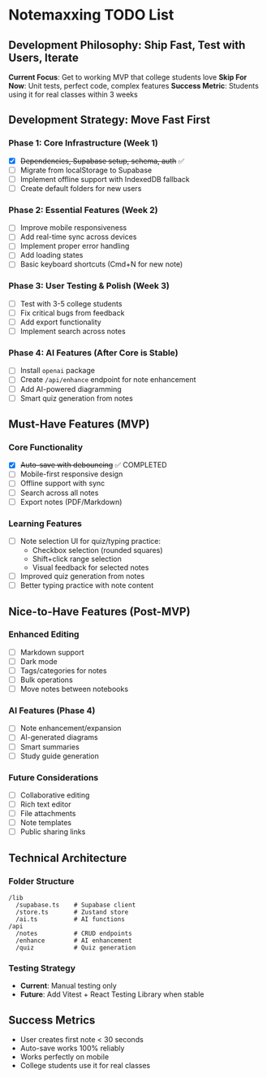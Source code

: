 # Notemaxxing TODO List

## Development Philosophy: Ship Fast, Test with Users, Iterate

**Current Focus**: Get to working MVP that college students love
**Skip For Now**: Unit tests, perfect code, complex features
**Success Metric**: Students using it for real classes within 3 weeks

## Development Strategy: Move Fast First

### Phase 1: Core Infrastructure (Week 1)
- [x] ~~Dependencies, Supabase setup, schema, auth~~ ✅
- [ ] Migrate from localStorage to Supabase
- [ ] Implement offline support with IndexedDB fallback
- [ ] Create default folders for new users

### Phase 2: Essential Features (Week 2)
- [ ] Improve mobile responsiveness
- [ ] Add real-time sync across devices
- [ ] Implement proper error handling
- [ ] Add loading states
- [ ] Basic keyboard shortcuts (Cmd+N for new note)

### Phase 3: User Testing & Polish (Week 3)
- [ ] Test with 3-5 college students
- [ ] Fix critical bugs from feedback
- [ ] Add export functionality
- [ ] Implement search across notes

### Phase 4: AI Features (After Core is Stable)
- [ ] Install `openai` package
- [ ] Create `/api/enhance` endpoint for note enhancement
- [ ] Add AI-powered diagramming
- [ ] Smart quiz generation from notes

## Must-Have Features (MVP)

### Core Functionality
- [x] ~~Auto-save with debouncing~~ ✅ COMPLETED
- [ ] Mobile-first responsive design
- [ ] Offline support with sync
- [ ] Search across all notes
- [ ] Export notes (PDF/Markdown)

### Learning Features
- [ ] Note selection UI for quiz/typing practice:
  - Checkbox selection (rounded squares)
  - Shift+click range selection
  - Visual feedback for selected notes
- [ ] Improved quiz generation from notes
- [ ] Better typing practice with note content

## Nice-to-Have Features (Post-MVP)

### Enhanced Editing
- [ ] Markdown support
- [ ] Dark mode
- [ ] Tags/categories for notes
- [ ] Bulk operations
- [ ] Move notes between notebooks

### AI Features (Phase 4)
- [ ] Note enhancement/expansion
- [ ] AI-generated diagrams
- [ ] Smart summaries
- [ ] Study guide generation

### Future Considerations
- [ ] Collaborative editing
- [ ] Rich text editor
- [ ] File attachments
- [ ] Note templates
- [ ] Public sharing links

## Technical Architecture

### Folder Structure
```
/lib
  /supabase.ts    # Supabase client
  /store.ts       # Zustand store
  /ai.ts          # AI functions
/api
  /notes          # CRUD endpoints
  /enhance        # AI enhancement
  /quiz           # Quiz generation
```

### Testing Strategy
- **Current**: Manual testing only
- **Future**: Add Vitest + React Testing Library when stable

## Success Metrics
- User creates first note < 30 seconds
- Auto-save works 100% reliably
- Works perfectly on mobile
- College students use it for real classes
